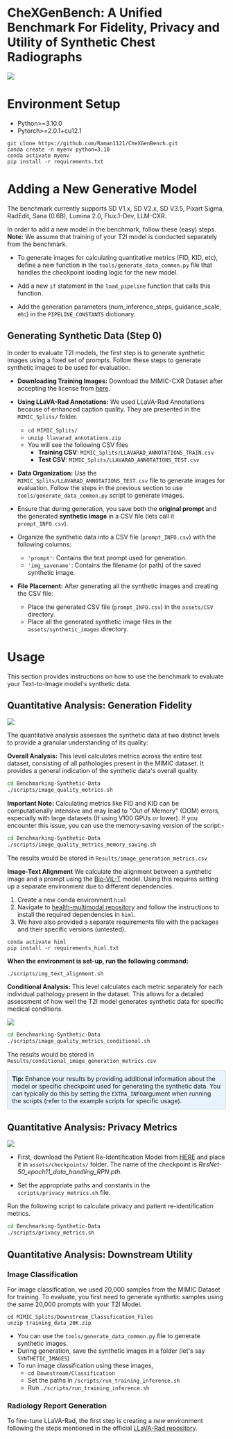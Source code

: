 # CheXGenBench: A Unified Benchmark For Fidelity, Privacy and Utility of Synthetic Chest Radiographs

![](assets/images/chexgenbench-overview.png)

# Environment Setup
- Python>=3.10.0
- Pytorch>=2.0.1+cu12.1
```
git clone https://github.com/Raman1121/CheXGenBench.git
conda create -n myenv python=3.10
conda activate myenv
pip install -r requirements.txt
```

# Adding a New Generative Model

The benchmark currently supports SD V1.x, SD V2.x, SD V3.5, Pixart Sigma, RadEdit, Sana (0.6B), Lumina 2.0, Flux.1-Dev, LLM-CXR. 

In order to add a new model in the benchmark, follow these (easy) steps. **Note:** We assume that training of your T2I model is conducted separately from the benchmark.

- To generate images for calculating quantitative metrics (FID, KID, etc), define a new function in the `tools/generate_data_common.py` file that handles the checkpoint loading logic for the new model.

- Add a new `if` statement in the `load_pipeline` function that calls this function.

- Add the generation parameters (num_inference_steps, guidance_scale, etc) in the `PIPELINE_CONSTANTS` dictionary.

## Generating Synthetic Data (Step 0)

In order to evaluate T2I models, the first step is to generate synthetic images using a fixed set of prompts. Follow these steps to generate synthetic images to be used for evaluation.

- **Downloading Training Images:** Download the MIMIC-CXR Dataset after accepting the license from [here](https://physionet.org/content/mimic-cxr/2.0.0/).
- **Using LLaVA-Rad Annotations:** We used LLaVA-Rad Annotations because of enhanced caption quality. They are presented in the `MIMIC_Splits/` folder.
    - `cd MIMIC_Splits/`
    - `unzip llavarad_annotations.zip`
    - You will see the following CSV files
        - **Training CSV**: `MIMIC_Splits/LLAVARAD_ANNOTATIONS_TRAIN.csv`
        - **Test CSV**: `MIMIC_Splits/LLAVARAD_ANNOTATIONS_TEST.csv`

- **Data Organization:** Use the `MIMIC_Splits/LLAVARAD_ANNOTATIONS_TEST.csv` file to generate images for evaluation. Follow the steps in the previous section to use `tools/generate_data_common.py` script to generate images.
- Ensure that during generation, you save both the **original prompt** and the generated **synthetic image** in a CSV file (lets call it `prompt_INFO.csv`).
- Organize the synthetic data into a CSV file (`prompt_INFO.csv`) with the following columns:
    - `'prompt'`: Contains the text prompt used for generation.
    - `'img_savename'`: Contains the filename (or path) of the saved synthetic image.
- **File Placement:** After generating all the synthetic images and creating the CSV file:
    - Place the generated CSV file (`prompt_INFO.csv`) in the `assets/CSV` directory.
    - Place all the generated synthetic image files in the `assets/synthetic_images` directory.

# Usage

This section provides instructions on how to use the benchmark to evaluate your Text-to-Image model's synthetic data.

## Quantitative Analysis: Generation Fidelity

![](assets/images/sana-performance.png)

The quantitative analysis assesses the synthetic data at two distinct levels to provide a granular understanding of its quality:

**Overall Analysis:** This level calculates metrics across the entire test dataset, consisting of all pathologies present in the MIMIC dataset. It provides a general indication of the synthetic data's overall quality.

```bash
cd Benchmarking-Synthetic-Data
./scripts/image_quality_metrics.sh
```

**Important Note:** Calculating metrics like FID and KID can be computationally intensive and may lead to "Out of Memory" (OOM) errors, especially with large datasets (If using V100 GPUs or lower). If you encounter this issue, you can use the memory-saving version of the script:-

```bash
cd Benchmarking-Synthetic-Data
./scripts/image_quality_metrics_memory_saving.sh
```

The results would be stored in `Results/image_generation_metrics.csv`

**Image-Text Alignment** We calculate the alignment between a synthetic image and a prompt using the [Bio-ViL-T](https://huggingface.co/microsoft/BiomedVLP-BioViL-T) model. Using this requires setting up a separate environment due to different dependencies. 

1. Create a new conda environment `himl`
2. Navigate to [health-multimodal repository](https://github.com/microsoft/hi-ml) and follow the instructions to install the required dependencies in `himl`.
3. We have also provided a separate requirements file with the packages and their specific versions (untested).
 ```
conda activate himl
pip install -r requirements_himl.txt
```

**When the environment is set-up, run the following command:**

`./scripts/img_text_alignment.sh`

**Conditional Analysis:** This level calculates each metric separately for each individual pathology present in the dataset. This allows for a detailed assessment of how well the T2I model generates synthetic data for specific medical conditions.

![](assets/images/conditional-metrics.png)

```bash
cd Benchmarking-Synthetic-Data
./scripts/image_quality_metrics_conditional.sh
```
The results would be stored in `Results/conditional_image_generation_metrics.csv`

<div style="border: 1px solid #ccc; padding: 10px; background-color: #e7f3fe;">
  <strong>Tip:</strong> Enhance your results by providing additional information about the model or specific checkpoint used for generating the synthetic data. You can typically do this by setting the <code>EXTRA_INFO</code>argument when running the scripts (refer to the example scripts for specific usage).
</div>

## Quantitative Analysis: Privacy Metrics

![](assets/images/Privacy-Metrics.png)

- First, download the Patient Re-Identification Model from [HERE](https://huggingface.co/raman07/Patient_ReIdentification_MIMIC/blob/main/ResNet-50_epoch11_data_handling_RPN.pth) and place it in `assets/checkpoints/` folder. The name of the checkpoint is *ResNet-50_epoch11_data_handling_RPN.pth*.

- Set the appropriate paths and constants in the `scripts/privacy_metrics.sh` file.

Run the following script to calculate privacy and patient re-identification metrics.
```bash
cd Benchmarking-Synthetic-Data
./scripts/privacy_metrics.sh
```

## Quantitative Analysis: Downstream Utility

### Image Classification

For image classification, we used 20,000 samples from the MIMIC Dataset for training. To evaluate, you first need to generate synthetic samples using the same 20,000 prompts with your T2I Model. 

```
cd MIMIC_Splits/Downstream_Classification_Files
unzip training_data_20K.zip
```

- You can use the `tools/generate_data_common.py` file to generate synthetic images.
- During generation, save the synthetic images in a folder (let's say `SYNTHETIC_IMAGES`)
- To run image classification using these images, 
    - `cd Downstream/Classification`
    - Set the paths in `/scripts/run_training_inference.sh`
    - Run `./scripts/run_training_inference.sh`

### Radiology Report Generation

To fine-tune LLaVA-Rad, the first step is creating a *new* environment following the steps mentioned in the official [LLaVA-Rad repository](https://github.com/microsoft/LLaVA-Rad).